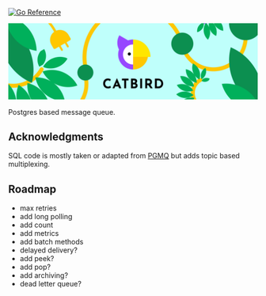 [![Go Reference](https://pkg.go.dev/badge/github.com/ugent-library/catbird.svg)](https://pkg.go.dev/github.com/ugent-library/catbird)

![CatBird](catbird-banner.svg "CatBird banner")

Postgres based message queue.

## Acknowledgments

SQL code is mostly taken or adapted from [PGMQ](https://github.com/pgmq) but adds topic based multiplexing.

## Roadmap

* max retries
* add long polling
* add count
* add metrics
* add batch methods
* delayed delivery?
* add peek?
* add pop?
* add archiving?
* dead letter queue?
